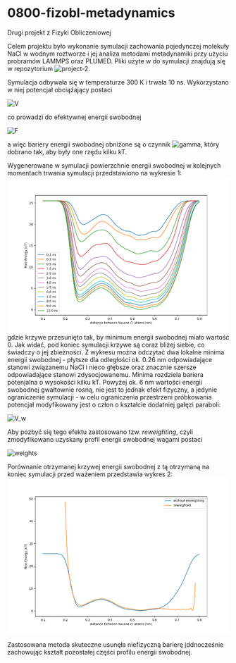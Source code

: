 # 0800-fizobl-metadynamics
Drugi projekt z Fizyki Obliczeniowej

Celem projektu było wykonanie symulacji zachowania pojedynczej molekuły NaCl w wodnym roztworze i jej analiza metodami metadynamiki przy użyciu probramów LAMMPS oraz PLUMED. Pliki użyte w do symulacji znajdują się w repozytorium
![project-2](https://github.com/jakryd/0800-fizobl/tree/main/project-2/irtg-school-mainz-2020-metad).

Symulacja odbywała się w temperaturze 300 K i trwała 10 ns. Wykorzystano w niej potencjał obciążający postaci

![V](https://latex.codecogs.com/svg.image?V(d)=-\left(1-\frac{1}{\gamma}\right)F(d),)

co prowadzi do efektywnej energii swobodnej

![F](https://latex.codecogs.com/svg.image?F(d)/\gamma,)

a więc bariery energii swobodnej obniżone są o czynnik ![gamma](https://latex.codecogs.com/svg.image?\gamma), który dobrano tak, aby były one rzędu kilku kT.

Wygenerowane w symulacji powierzchnie energii swobodnej w kolejnych momentach trwania symulacji przedstawiono na wykresie 1:
![free_energy_metadynamics.png](https://raw.githubusercontent.com/adamzny/0800-fizobl-metadynamics/main/free_energy_metadynamics.png)
gdzie krzywe przesunięto tak, by minimum energii swobodnej miało wartość 0. Jak widać, pod koniec symulacji krzywe są coraz bliżej siebie, co świadczy o jej zbieżności. Z wykresu można odczytać dwa lokalne minima energii swobodnej - płytsze dla odległości ok. 0.26 nm odpowiadające stanowi związanemu NaCl i nieco głębsze oraz znacznie szersze odpowiadające stanowi zdysocjowanemu. Minima rozdziela bariera potenjalna o wysokości kilku kT.
Powyżej ok. 6 nm wartości energii swobodnej gwałtownie rosną, nie jest to jednak efekt fizyczny, a jedynie ograniczenie symulacji - w celu ograniczenia przestrzeni próbkowania potencjał modyfikowany jest o człon o kształcie dodatniej gałęzi paraboli:

![V_w](https://latex.codecogs.com/svg.image?V_w(d)=\kappa(d-0.6)^2,\qquad&space;d>0,)

Aby pozbyć się tego efektu zastosowano tzw. *reweighting*, czyli zmodyfikowano uzyskany profil energii swobodnej wagami postaci

![weights](https://latex.codecogs.com/svg.image?\exp\left[\beta\left(V(d,t)-c(t)+V_w(d)\right)\right].)

Porównanie otrzymanej krzywej energii swobodnej z tą otrzymaną na koniec symulacji przed ważeniem przedstawia wykres 2:
![comparison.png](https://raw.githubusercontent.com/adamzny/0800-fizobl-metadynamics/main/comparison.png)

Zastosowana metoda skuteczne usunęła niefizyczną barierę jddnocześnie zachowując kształt pozostałej części profilu energii swobodnej.
